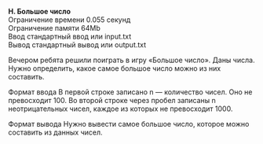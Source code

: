 **H. Большое число**  
Ограничение времени 0.055 секунд  
Ограничение памяти 64Mb  
Ввод стандартный ввод или input.txt   
Вывод стандартный вывод или output.txt  

Вечером ребята решили поиграть в игру «Большое число».
Даны числа. Нужно определить, какое самое большое число можно из них составить.

Формат ввода
В первой строке записано n — количество чисел. Оно не превосходит 100.
Во второй строке через пробел записаны n неотрицательных чисел, каждое из которых не превосходит 1000.

Формат вывода
Нужно вывести самое большое число, которое можно составить из данных чисел.